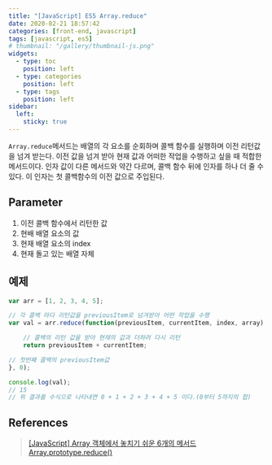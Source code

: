 ```yaml
---
title: "[JavaScript] ES5 Array.reduce"
date: 2020-02-21 18:57:42
categories: [front-end, javascript]
tags: [javascript, es5]
# thumbnail: "/gallery/thumbnail-js.png"
widgets:
  - type: toc
    position: left
  - type: categories
    position: left
  - type: tags
    position: left
sidebar:
  left:
    sticky: true
---
```


`Array.reduce`메서드는 배열의 각 요소를 순회하며 콜백 함수를 실행하며 이전 리턴값을 넘겨 받는다. 이전 값을 넘겨 받아 현재 값과 어떠한 작업을 수행하고 싶을 때 적합한 메서드이다. 인자 값이 다른 메서드와 약간 다르며, 콜백 함수 뒤에 인자를 하나 더 줄 수 있다. 이 인자는 첫 콜백함수의 이전 값으로 주입된다.

<!-- more -->

## Parameter

1. 이전 콜백 함수에서 리턴한 값
2. 현배 배열 요소의 값
3. 현재 배열 요소의 index
4. 현재 돌고 있는 배열 자체

## 예제

```javascript
var arr = [1, 2, 3, 4, 5];

// 각 콜백 마다 리턴값을 previousItem로 넘겨받아 어떤 작업을 수행
var val = arr.reduce(function(previousItem, currentItem, index, array) {

    // 콜백의 리턴 값을 받아 현재의 값과 더하려 다시 리턴
    return previousItem + currentItem;

// 첫번째 콜백의 previousItem값
}, 0);

console.log(val);
// 15
// 위 결과를 수식으로 나타내면 0 + 1 + 2 + 3 + 4 + 5 이다.(0부터 5까지의 합)
```

## References
> [[JavaScript] Array 객체에서 놓치기 쉬운 6개의 메서드](https://programmingsummaries.tistory.com/357)  
> [Array.prototype.reduce()](https://developer.mozilla.org/ko/docs/Web/JavaScript/Reference/Global_Objects/Array/Reduce)

